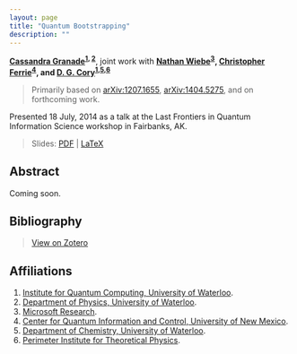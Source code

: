 ```yaml
---
layout: page
title: "Quantum Bootstrapping"
description: ""
---
```


**[Cassandra Granade](/)<sup>[1](#affil-iqc), [2](#affil-uwphys)</sup>**,
joint work with
**[Nathan Wiebe](http://research.microsoft.com/en-us/people/nawiebe/)<sup>[3](#affil-msr)</sup>,
[Christopher Ferrie](http://csferrie.com/)<sup>[4](#affil-cquic)</sup>, and
[D. G. Cory](http://iqc.uwaterloo.ca/iqc-directory/dcory/)<sup>[1](#affil-iqc),[5](#affil-uwchem),[6](#affil-pi)</sup>**

 > Primarily based on [arXiv:1207.1655](https://scirate.com/arxiv/1207.1655), [arXiv:1404.5275](../../arb/), and on forthcoming work.
 
Presented 18 July, 2014 as a talk at the Last Frontiers in Quantum Information Science workshop in Fairbanks, AK.

 > Slides: [PDF](slides.pdf) | [LaTeX](slides.tex)

## Abstract ##

Coming soon.

## Bibliography ##

 > [View on Zotero](https://www.zotero.org/cgranade/items/collectionKey/8Q8XCFST)

## Affiliations ##


1. <a id="affil-iqc"></a>[Institute for Quantum Computing, University of Waterloo](http://iqc.uwaterloo.ca).
2. <a id="affil-uwphys"></a>[Department of Physics, University of Waterloo](https://uwaterloo.ca/physics-astronomy/).
3. <a id="affil-msr"></a>[Microsoft Research](http://research.microsoft.com/en-us/).
4. <a id="affil-cquic"></a>[Center for Quantum Information and Control, University of New Mexico](http://physics.unm.edu/CQuIC/).
5. <a id="affil-uwchem"></a>[Department of Chemistry, University of Waterloo](https://uwaterloo.ca/chemistry/).
6. <a id="affil-pi"></a>[Perimeter Institute for Theoretical Physics](http://www.perimeterinstitute.ca/).

